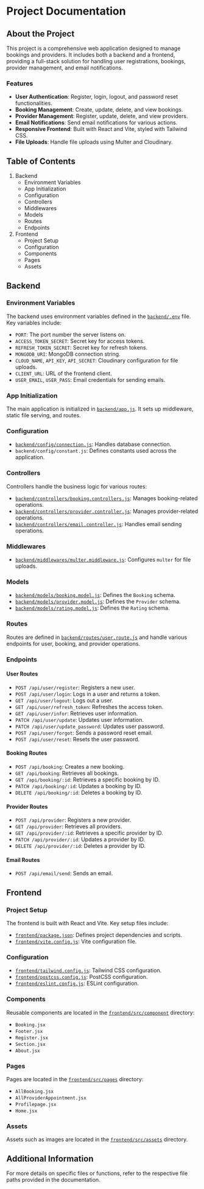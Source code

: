 # Project Documentation

## About the Project

This project is a comprehensive web application designed to manage bookings and providers. It includes both a backend and a frontend, providing a full-stack solution for handling user registrations, bookings, provider management, and email notifications.

### Features

- **User Authentication**: Register, login, logout, and password reset functionalities.
- **Booking Management**: Create, update, delete, and view bookings.
- **Provider Management**: Register, update, delete, and view providers.
- **Email Notifications**: Send email notifications for various actions.
- **Responsive Frontend**: Built with React and Vite, styled with Tailwind CSS.
- **File Uploads**: Handle file uploads using Multer and Cloudinary.

## Table of Contents

1. Backend
    - Environment Variables
    - App Initialization
    - Configuration
    - Controllers
    - Middlewares
    - Models
    - Routes
    - Endpoints
2. Frontend
    - Project Setup
    - Configuration
    - Components
    - Pages
    - Assets

## Backend

### Environment Variables

The backend uses environment variables defined in the [`backend/.env`](backend/.env) file. Key variables include:

- `PORT`: The port number the server listens on.
- `ACCESS_TOKEN_SECRET`: Secret key for access tokens.
- `REFRESH_TOKEN_SECRET`: Secret key for refresh tokens.
- `MONGODB_URI`: MongoDB connection string.
- `CLOUD_NAME`, `API_KEY`, `API_SECRET`: Cloudinary configuration for file uploads.
- `CLIENT_URL`: URL of the frontend client.
- `USER_EMAIL`, `USER_PASS`: Email credentials for sending emails.

### App Initialization

The main application is initialized in [`backend/app.js`](backend/app.js). It sets up middleware, static file serving, and routes.

### Configuration

- [`backend/config/connection.js`](backend/config/connection.js): Handles database connection.
- `backend/config/constant.js`: Defines constants used across the application.

### Controllers

Controllers handle the business logic for various routes:

- [`backend/controllers/booking.controllers.js`](backend/controllers/booking.controllers.js): Manages booking-related operations.
- [`backend/controllers/provider.controller.js`](backend/controllers/provider.controller.js): Manages provider-related operations.
- [`backend/controllers/email.controller.js`](backend/controllers/email.controller.js): Handles email sending operations.

### Middlewares

- [`backend/middlewares/multer.middleware.js`](backend/middlewares/multer.middleware.js): Configures `multer` for file uploads.

### Models

- [`backend/models/booking.model.js`](backend/models/booking.model.js): Defines the `Booking` schema.
- [`backend/models/provider.model.js`](backend/models/provider.model.js): Defines the `Provider` schema.
- [`backend/models/rating.model.js`](backend/models/rating.model.js): Defines the `Rating` schema.

### Routes

Routes are defined in [`backend/routes/user.route.js`](backend/routes/user.route.js) and handle various endpoints for user, booking, and provider operations.

### Endpoints

#### User Routes

- `POST /api/user/register`: Registers a new user.
- `POST /api/user/login`: Logs in a user and returns a token.
- `GET /api/user/logout`: Logs out a user.
- `GET /api/user/refresh_token`: Refreshes the access token.
- `GET /api/user/infor`: Retrieves user information.
- `PATCH /api/user/update`: Updates user information.
- `PATCH /api/user/update_password`: Updates user password.
- `POST /api/user/forgot`: Sends a password reset email.
- `POST /api/user/reset`: Resets the user password.

#### Booking Routes

- `POST /api/booking`: Creates a new booking.
- `GET /api/booking`: Retrieves all bookings.
- `GET /api/booking/:id`: Retrieves a specific booking by ID.
- `PATCH /api/booking/:id`: Updates a booking by ID.
- `DELETE /api/booking/:id`: Deletes a booking by ID.

#### Provider Routes

- `POST /api/provider`: Registers a new provider.
- `GET /api/provider`: Retrieves all providers.
- `GET /api/provider/:id`: Retrieves a specific provider by ID.
- `PATCH /api/provider/:id`: Updates a provider by ID.
- `DELETE /api/provider/:id`: Deletes a provider by ID.

#### Email Routes

- `POST /api/email/send`: Sends an email.

## Frontend

### Project Setup

The frontend is built with React and Vite. Key setup files include:

- [`frontend/package.json`](frontend/package.json): Defines project dependencies and scripts.
- [`frontend/vite.config.js`](frontend/vite.config.js): Vite configuration file.

### Configuration

- [`frontend/tailwind.config.js`](frontend/tailwind.config.js): Tailwind CSS configuration.
- [`frontend/postcss.config.js`](frontend/postcss.config.js): PostCSS configuration.
- [`frontend/eslint.config.js`](frontend/eslint.config.js): ESLint configuration.

### Components

Reusable components are located in the [`frontend/src/component`](frontend/src/component) directory:

- `Booking.jsx`
- `Footer.jsx`
- `Register.jsx`
- `Section.jsx`
- `About.jsx`

### Pages

Pages are located in the [`frontend/src/pages`](frontend/src/pages) directory:

- `AllBooking.jsx`
- `AllProviderAppointment.jsx`
- `Profilepage.jsx`
- `Home.jsx`

### Assets

Assets such as images are located in the [`frontend/src/assets`](frontend/src/assets) directory.

## Additional Information

For more details on specific files or functions, refer to the respective file paths provided in the documentation.
